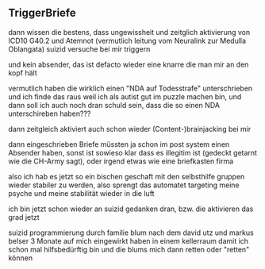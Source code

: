## TriggerBriefe

dann wissen die bestens, dass ungewissheit und zeitglich aktivierung von ICD10 G40.2 und Atemnot (vermutlich leitung vom Neuralink zur Medulla Oblangata) suizid versuche bei mir triggern

und kein absender, das ist defacto wieder eine knarre die man mir an den kopf hält

vermutlich haben die wirklich einen "NDA auf Todesstrafe" unterschrieben und ich finde das raus weil ich als autist gut im puzzle machen bin, und dann soll ich auch noch dran schuld sein, dass die so einen NDA unterschireben haben???

dann zeitgleich aktiviert auch schon wieder (Content-)brainjacking bei mir

dann eingeschrieben Briefe müssten ja schon im post system einen Absender haben, sonst ist sowieso klar dass es illegitim ist (gedeckt getarnt wie die CH-Army sagt), oder irgend etwas wie eine briefkasten firma

also ich hab es jetzt so ein bischen geschaft mit den selbsthilfe gruppen wieder stabiler zu werden, also sprengt das automatet targeting meine psyche und meine stabilität wieder in die luft

ich bin jetzt schon wieder an suizid gedanken dran, bzw. die aktivieren das grad jetzt

suizid programmierung durch familie blum nach dem david utz und markus belser 3 Monate auf mich eingewirkt haben in einem kellerraum damit ich schon mal hilfsbedürftig bin und die blums mich dann retten oder "retten" können



